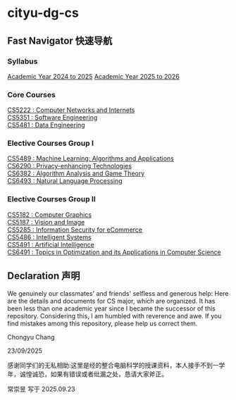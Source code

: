 # cityu-dg-cs
## Fast Navigator 快速导航

### Syllabus 

[Academic Year 2024 to 2025](./syllabus/AY2024TO2025/)
[Academic Year 2025 to 2026](./syllabus/AY2025TO2026/)

### Core Courses 

[CS5222 : Computer Networks and Internets](./CS5222_Computer_Networks_and_Internets/)<br>
[CS5351 : Software Engineering](./CS5351_Software_Engineering/)<br>
[CS5481 : Data Engineering](./CS5481_Data_Engineering/)<br>

### Elective Courses Group I

[CS5489 : Machine Learning: Algorithms and Applications	](./CS5489_Machine_Learning/)<br>
[CS6290 : Privacy-enhancing Technologies](./CS6290_Privacy_Enhancing_Technologies/)<br>
[CS6382 : Algorithm Analysis and Game Theory](./CS6382_Algorithm_Analysis_and_Game_Theory/)<br>
[CS6493 : Natural Language Processing](./CS6493_Natural_Language_Processing/)<br>

### Elective Courses Group II

[CS5182 : Computer Graphics](./CS5187_Vision_and_Image/)<br>
[CS5187 : Vision and Image](./CS5187_Vision_and_Image/)<br>
[CS5285 : Information Security for eCommerce](./CS5285_Infor_Security_for_E-commerce/)<br>
[CS5486 : Intelligent Systems](./CS5486_Intelligent_Systems/)<br>
[CS5491 : Artificial Intelligence](./CS5491_Artificial_Intelligence/)<br>
[CS6491 : Topics in Optimization and its Applications in Computer Science](./CS6491_Topics_In_Optimization_And_Applications_In_CS/)<br>


## Declaration 声明

We genuinely our classmates' and friends' selfless and generous help: Here are the details and documents for CS major, which are organized. It has been less than one academic year since I became the successor of this repository. Considering this, I am humbled with reverence and awe‌. If you find mistakes among this repository, please help us correct them.  

Chongyu Chang  

23/09/2025  

感谢同学们的无私相助:这里是经的整合电脑科学的授课资料，本人接手不到一学年，诚惶诚恐，如果有错误或者纰漏之处，恳请大家斧正。  

常崇昱 写于 2025.09.23   

